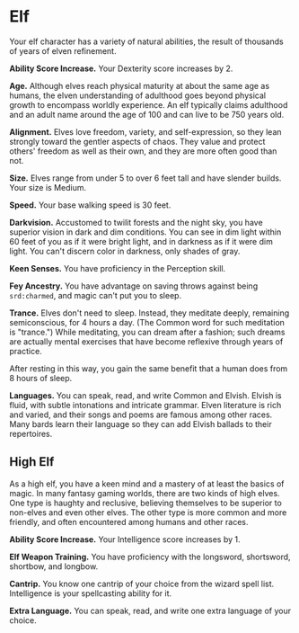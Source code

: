 # Elf

Your elf character has a variety of natural abilities, the result of
thousands of years of elven refinement.

**Ability Score Increase.** Your Dexterity score increases by 2.

**Age.** Although elves reach physical maturity at about the same age as
humans, the elven understanding of adulthood goes beyond physical growth
to encompass worldly experience. An elf typically claims adulthood and
an adult name around the age of 100 and can live to be 750 years old.

**Alignment.** Elves love freedom, variety, and self-expression, so they
lean strongly toward the gentler aspects of chaos. They value and
protect others' freedom as well as their own, and they are more often
good than not.

**Size.** Elves range from under 5 to over 6 feet tall and have slender
builds. Your size is Medium.

**Speed.** Your base walking speed is 30 feet.

**Darkvision.** Accustomed to twilit forests and the night sky, you have
superior vision in dark and dim conditions. You can see in dim light
within 60 feet of you as if it were bright light, and in darkness as if
it were dim light. You can't discern color in darkness, only shades of
gray.

**Keen Senses.** You have proficiency in the Perception skill.

**Fey Ancestry.** You have advantage on saving throws against being
`srd:charmed`, and magic can't put you to sleep.

**Trance.** Elves don't need to sleep. Instead, they meditate deeply,
remaining semiconscious, for 4 hours a day. (The Common word for such
meditation is "trance.") While meditating, you can dream after a
fashion; such dreams are actually mental exercises that have become
reflexive through years of practice.

After resting in this way, you gain the same benefit that a human does
from 8 hours of sleep.

**Languages.** You can speak, read, and write Common and Elvish. Elvish
is fluid, with subtle intonations and intricate grammar. Elven
literature is rich and varied, and their songs and poems are famous
among other races. Many bards learn their language so they can add
Elvish ballads to their repertoires.

## High Elf

As a high elf, you have a keen mind and a mastery of at least the basics
of magic. In many fantasy gaming worlds, there are two kinds of high
elves. One type is haughty and reclusive, believing themselves to be
superior to non-elves and even other elves. The other type is more
common and more friendly, and often encountered among humans and other
races.

**Ability Score Increase.** Your Intelligence score increases by 1.

**Elf Weapon Training.** You have proficiency with the longsword,
shortsword, shortbow, and longbow.

**Cantrip.** You know one cantrip of your choice from the wizard spell
list. Intelligence is your spellcasting ability for it.

**Extra Language.** You can speak, read, and write one extra language of
your choice.
